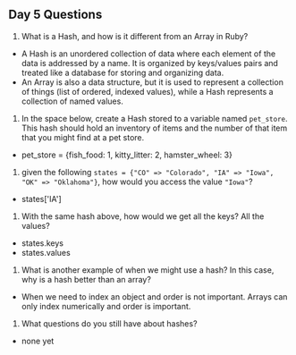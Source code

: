 ## Day 5 Questions

1. What is a Hash, and how is it different from an Array in Ruby?
+ A Hash is an unordered collection of data where each element of the data is addressed by a name. It is organized by keys/values pairs and treated like a database for storing and organizing data.  
+ An Array is also a data structure, but it is used to represent a collection of things (list of ordered, indexed values), while a Hash represents a collection of named values.

1. In the space below, create a Hash stored to a variable named `pet_store`.  This hash should hold an inventory of items and the number of that item that you might find at a pet store.
+ pet_store = {fish_food: 1, kitty_litter: 2, hamster_wheel: 3}

1. given the following `states = {"CO" => "Colorado", "IA" => "Iowa", "OK" => "Oklahoma"}`, how would you access the value `"Iowa"`?
+ states['IA']

1. With the same hash above, how would we get all the keys?  All the values?
+ states.keys
+ states.values

1. What is another example of when we might use a hash?  In this case, why is a hash better than an array?
+ When we need to index an object and order is not important. Arrays can only index numerically and order is important.

1. What questions do you still have about hashes?
+ none yet
